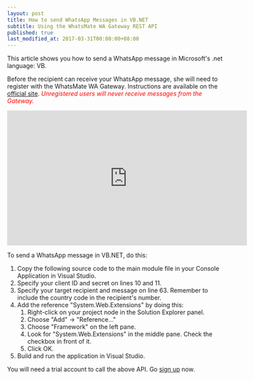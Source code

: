 ```yaml
---
layout: post
title: How to send WhatsApp Messages in VB.NET
subtitle: Using the WhatsMate WA Gateway REST API
published: true
last_modified_at: 2017-03-31T00:00:00+08:00
---
```


This article shows you how to send a WhatsApp message in Microsoft's .net language: VB.

Before the recipient can receive your WhatsApp message, she will need to register with the WhatsMate WA Gateway. Instructions are available on the [official site](https://www.whatsmate.net/whatsapp-gateway-api.html). <span style="color:red">*Unregistered users will never receive messages from the Gateway.*</span>


<iframe width="560" height="315" src="https://www.youtube.com/embed/JLZyWV_0NYQ?rel=0&cc_load_policy=1" frameborder="0" allowfullscreen></iframe>


To send a WhatsApp message in VB.NET, do this:

1. Copy the following source code to the main module file in your Console Application in Visual Studio.  <script src="https://gist.github.com/whatsmate/588f9e98a9e1508bd7ce.js"></script>
2. Specify your client ID and secret on lines 10 and 11.
3. Specify your target recipient and message on line 63. Remember to include the country code in the recipient's number.
4. Add the reference "System.Web.Extensions" by doing this:
   1. Right-click on your project node in the Solution Explorer panel.
   2. Choose "Add" -> "Reference..."
   3. Choose "Framework" on the left pane.
   4. Look for "System.Web.Extensions" in the middle pane. Check the checkbox in front of it.
   5. Click OK.
5. Build and run the application in Visual Studio.


You will need a trial account to call the above API. Go [sign up](https://www.whatsmate.net/whatsapp-gateway-api.html) now.



<br>
<script async src="//pagead2.googlesyndication.com/pagead/js/adsbygoogle.js"></script>
<ins class="adsbygoogle"
     style="display:inline-block;width:728px;height:90px"
     data-ad-client="ca-pub-7383487179928477"
     data-ad-slot="6959057004"></ins>
<script>
(adsbygoogle = window.adsbygoogle || []).push({});
</script>
<br>

